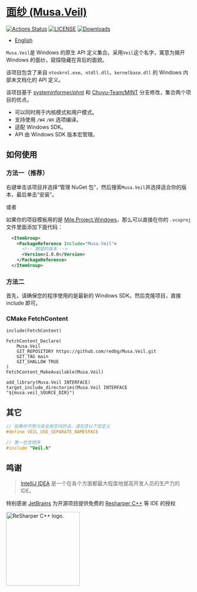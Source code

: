 # [面纱 (Musa.Veil)](https://github.com/MiroKaku/Veil)

[![Actions Status](https://github.com/MiroKaku/Veil/workflows/Build/badge.svg)](https://github.com/MiroKaku/Veil/actions)
[![LICENSE](https://img.shields.io/badge/license-MIT-blue.svg)](https://github.com/MiroKaku/Veil/blob/main/LICENSE)
[![Downloads](https://img.shields.io/nuget/dt/Musa.Veil?logo=NuGet&logoColor=blue)](https://www.nuget.org/packages/Musa.Veil/)

* [English](https://github.com/MiroKaku/Veil/blob/main/README.md)

`Musa.Veil`是 Windows 的原生 API 定义集合。采用`Veil`这个名字，寓意为揭开 Windows 的面纱，窥探隐藏在背后的面貌。

该项目包含了来自 `ntoskrnl.exe`、`ntdll.dll`、`kernelbase.dll` 的 Windows 内部未文档化的 API 定义。

该项目基于 [systeminformer/phnt](https://github.com/winsiderss/systeminformer/tree/master/phnt) 和 [Chuyu-Team/MINT](https://github.com/Chuyu-Team/MINT) 分支修改，集合两个项目的优点。

* 可以同时用于内核模式和用户模式。
* 支持使用 `/W4` `/WX` 选项编译。
* 适配 Windows SDK。
* API 由 Windows SDK 版本宏管理。

## 如何使用

### 方法一（推荐）

右键单击该项目并选择“管理 NuGet 包”，然后搜索`Musa.Veil`并选择适合你的版本，最后单击“安装”。

或者

如果你的项目模板用的是 [Mile.Project.Windows](https://github.com/ProjectMile/Mile.Project.Windows)，那么可以直接在你的 `.vcxproj` 文件里面添加下面代码：

```XML
  <ItemGroup>
    <PackageReference Include="Musa.Veil">
      <!-- 期望的版本 -->
      <Version>1.0.0</Version>
    </PackageReference>
  </ItemGroup>
```

### 方法二

首先，请确保您的程序使用的是最新的 Windows SDK。然后克隆项目，直接 include 即可。

### CMake FetchContent

```
include(FetchContent)

FetchContent_Declare(
    Musa.Veil
    GIT_REPOSITORY https://github.com/redbg/Musa.Veil.git
    GIT_TAG main
    GIT_SHALLOW TRUE
)
FetchContent_MakeAvailable(Musa.Veil)

add_library(Musa.Veil INTERFACE)
target_include_directories(Musa.Veil INTERFACE "${musa.veil_SOURCE_DIR}")
```

## 其它

```C
// 如果你不想污染全局空间的话，请包含以下宏定义
#define VEIL_USE_SEPARATE_NAMESPACE

// 第一包含顺序
#include "Veil.h"
```

## 鸣谢

> [IntelliJ IDEA](https://zh.wikipedia.org/zh-hans/IntelliJ_IDEA) 是一个在各个方面都最大程度地提高开发人员的生产力的 IDE。

特别感谢 [JetBrains](https://www.jetbrains.com/?from=meesong) 为开源项目提供免费的 [Resharper C++](https://www.jetbrains.com/resharper-cpp/?from=meesong) 等 IDE 的授权

[<img src="https://resources.jetbrains.com/storage/products/company/brand/logos/ReSharperCPP_icon.png" alt="ReSharper C++ logo." width=200>](https://www.jetbrains.com/?from=meesong)
